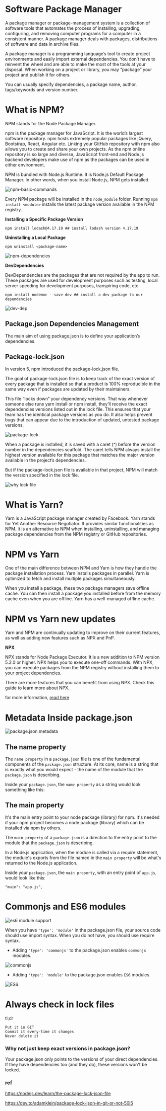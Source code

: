 # Software Package Manager

A package manager or package-management system is a collection of software tools that automates the process of installing, upgrading, configuring, and removing computer programs for a computer in a consistent manner. A package manager deals with packages, distributions of software and data in archive files.

A package manager is a programming language’s tool to create project environments and easily import external dependencies. You don’t have to reinvent the wheel and are able to make the most of the tools at your disposal. When working on a project or library, you may “package” your project and publish it for others.

You can usually specify dependencies, a package name, author, tags/keywords and version number.

# What is NPM?

NPM stands for the Node Package Manager.

npm is the package manager for JavaScript. It is the world’s largest software repository. npm hosts extremely popular packages like jQuery, Bootstrap, React, Angular etc. Linking your GitHub repository with npm also allows you to create and share your own projects. As the npm online repository is so large and diverse, JavaScript front-end and Node.js backend developers make use of npm as the packages can be used in either environment.

NPM is bundled with Node.js Runtime. It is Node.js Default Package Manager. In other words, when you install Node.js, NPM gets installed.

![npm-basic-commands](../images/npm-basic-commands.jpg)

Every NPM package will be installed in the `node_module` folder. Running `npm install <module>` installs the latest package version available in the NPM registry.

**Installing a Specific Package Version**

```
npm install lodash@4.17.19 ## install lodash version 4.17.19
```

**Uninstalling a Local Package**

```
npm uninstall <package-name>
```

![npm-dependencies](../images/npm-dependencies.jpg)

**DevDependencies**

DevDependencies are the packages that are not required by the app to run. These packages are used for development purposes such as testing, local server speeding for development purposes, transpiring code, etc.

```
npm install nodemon --save-dev ## install a dev package to our dependencies
```

![dev-dep](../images/npm-dev-dependencies.jpg)

## Package.json Dependencies Management

The main aim of using package.json is to define your application’s dependencies.

## Package-lock.json

In version 5, npm introduced the package-lock.json file.

The goal of package-lock.json file is to keep track of the exact version of every package that is installed so that a product is 100% reproducible in the same way even if packages are updated by their maintainers.

This file “locks down” your dependency versions. That way whenever someone else runs yarn install or npm install, they’ll receive the exact dependencies versions listed out in the lock file. This ensures that your team has the identical package versions as you do. It also helps prevent bugs that can appear due to the introduction of updated, untested package versions.

![package-lock](../images/package-lock.jpg)

When a package is installed, it is saved with a caret (^) before the version number in the dependencies scaffold. The caret tells NPM always install the highest version available for this package that matches the major version available in the project’s dependencies.

But if the package-lock.json file is available in that project, NPM will match the version specified in the lock file.

![why lock file](../images/package-lock.jpg)

# What is Yarn?

Yarn is a JavaScript package manager created by Facebook. Yarn stands for Yet Another Resource Negotiator. It provides similar functionalities as NPM. It is an alternative to NPM when installing, uninstalling, and managing package dependencies from the NPM registry or GitHub repositories.

# NPM vs Yarn

One of the main difference between NPM and Yarn is how they handle the package installation process. Yarn installs packages in parallel. Yarn is optimized to fetch and install multiple packages simultaneously.

When you install a package, these two package managers save offline cache. You can then install a package you installed before from the memory cache even when you are offline. Yarn has a well-managed offline cache.

# NPM vs Yarn new updates

Yarn and NPM are continually updating to improve on their current features, as well as adding new features such as NPX and PnP.

**NPX**

NPX stands for Node Package Executor. It is a new addition to NPM version 5.2.0 or higher. NPX helps you to execute one-off commands. With NPX, you can execute packages from the NPM registry without installing them to your project dependencies.

There are more features that you can benefit from using NPX. Check this guide to learn more about NPX.

for more information, [read here](https://www.section.io/engineering-education/npm-vs-yarn-which-one-to-choose/)

# Metadata Inside package.json

![package.json metadata](../images/pack-metadata.jpg)

## The name property

The `name property` in a `package.json` file is one of the fundamental components of the `package.json` structure. At its core, name is a string that is exactly what you would expect - the name of the module that the `package.json` is describing.

Inside your `package.json`, the `name property` as a string would look something like this:

## The main property

It's the main entry point to your node package (library) for npm. It's needed if your npm project becomes a node package (library) which can be installed via npm by others.

The `main property` of a `package.json` is a direction to the entry point to the module that the `package.json` is describing.

In a Node.js application, when the module is called via a require statement, the module's exports from the file named in the `main property` will be what's returned to the Node.js application.

Inside your `package.json`, the `main property`, with an entry point of `app.js`, would look like this:

```
"main": "app.js",
```

# Commonjs and ES6 modules

![es6 module support](../images/es6-experimental.jpg)

When you have `'type': 'module'` in the package.json file, your source code should use import syntax. When you do not have, you should use require syntax.

- Adding `'type': 'commonjs'` to the package.json enables `commonjs` modules.

![commonjs](../images/type-commonjs.jpg)

- Adding `'type': 'module'` to the package.json enables `ES6` modules.

![ES6](../images/type-es6.jpg)

# Always check in lock files

tl;dr

    Put it in GIT
    Commit it every-time it changes
    Never delete it

### Why not just keep exact versions in package.json?

Your package.json only points to the versions of your direct dependencies. If they have dependencies too (and they do), these versions won't be locked.

### ref

https://nodejs.dev/learn/the-package-lock-json-file

https://dev.to/adamklein/package-lock-json-in-git-or-not-50l5
